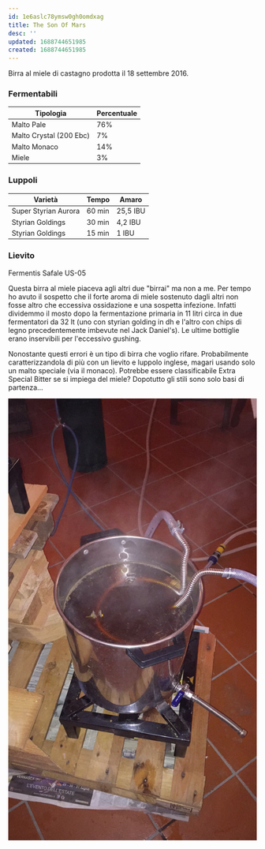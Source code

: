 ```yaml
---
id: 1e6aslc78ymsw0gh0omdxag
title: The Son Of Mars
desc: ''
updated: 1688744651985
created: 1688744651985
---
```

Birra al miele di castagno prodotta il 18 settembre 2016.

### Fermentabili
| Tipologia               | Percentuale |
|-------------------------|-------------|
| Malto Pale              | 76%         |
| Malto Crystal (200 Ebc) | 7%          |
| Malto Monaco            | 14%         |
| Miele                   | 3%          |

### Luppoli
| Varietà              | Tempo  | Amaro     |
|----------------------|--------|-----------|
| Super Styrian Aurora | 60 min | 25,5 IBU  |
| Styrian Goldings     | 30 min | 4,2 IBU   |
| Styrian Goldings     | 15 min | 1 IBU     |

### Lievito
Fermentis Safale US-05

Questa birra al miele piaceva agli altri due "birrai" ma non a me. Per tempo ho avuto il sospetto che il forte aroma di miele sostenuto dagli altri non fosse altro che eccessiva ossidazione e una sospetta infezione. Infatti dividemmo il mosto dopo la fermentazione primaria in 11 litri circa in due fermentatori da 32 lt (uno con styrian golding in dh e l'altro con chips di legno precedentemente imbevute nel Jack Daniel's). Le ultime bottiglie erano inservibili per l'eccessivo gushing.

Nonostante questi errori è un tipo di birra che voglio rifare. Probabilmente caratterizzandola di più con un lievito e luppolo inglese, magari usando solo un malto speciale (via il monaco). Potrebbe essere classificabile Extra Special Bitter se si impiega del miele? Dopotutto gli stili sono solo basi di partenza...

![image](./assets/images/cottaSonOfMars.jpg)


